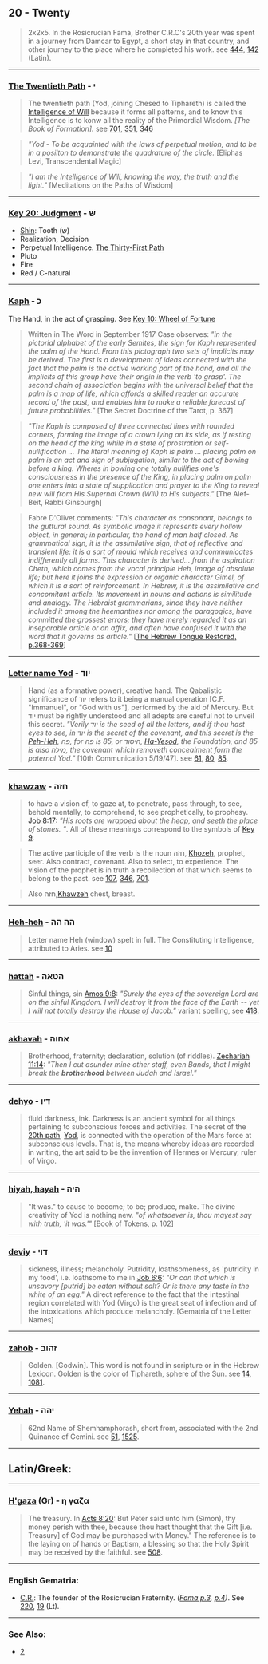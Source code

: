 ## 20 - Twenty
> 2x2x5. In the Rosicrucian Fama, Brother C.R.C's 20th year was spent in a journey from Damcar to Egypt, a short stay in that country, and other journey to the place where he completed his work. see [444](444), [142](142) (Latin).

---

### [The Twentieth Path](/keys/I) - י
> The twentieth path (Yod, joining Chesed to Tiphareth) is called the [Intelligence of Will](701) because it forms all patterns, and to know this Intelligence is to konw all the reality of the Primordial Wisdom. *[The Book of Formation].* see [701](701), [351](351), [346](346)

> *"Yod - To be acquainted with the laws of perpetual motion, and to be in a posiiton to demonstrate the quadrature of the circle.* [Eliphas Levi, Transcendental Magic]

> *"I am the Intelligence of Will, knowing the way, the truth and the light."* [Meditations on the Paths of Wisdom]

---

### [Key 20: Judgment](/keys/Sh) - ש

- [Shin](/keys/ShIN): Tooth (ש)
- Realization, Decision
- Perpetual Intelligence. [The Thirty-First Path](31)
- Pluto
- Fire
- Red / C-natural

---

### [Kaph](/keys/K) - כ
The Hand, in the act of grasping. See [Key 10: Wheel of Fortune](10)

> Written in The Word in September 1917 Case observes: *"in the pictorial alphabet of the early Semites, the sign for Kaph represented the palm of the Hand. From this pictograph two sets of implicits may be derived. The first is a development of ideas connected with the fact that the palm is the active working part of the hand, and all the implicits of this group have their origin in the verb 'to grasp'. The second chain of association begins with the universal belief that the palm is a map of life, which affords a skilled reader an accurate record of the past, and enables him to make a reliable forecast of future probabilities."* [The Secret Doctrine of the Tarot, p. 367]

> *"The Kaph is composed of three connected lines with rounded corners, forming the image of a crown lying on its side, as if resting on the head of the king while in a state of prostration or self-nullification ... The literal meaning of Kaph is palm ... placing palm on palm is an act and sign of subjugation, similar to the act of bowing before a king. Wheres in bowing one totally nullifies one's consciousness in the presence of the King, in placing palm on palm one enters into a state of supplication and prayer to the King to reveal new will from His Supernal Crown (Will) to His subjects."* [The Alef-Beit, Rabbi Ginsburgh]

> Fabre D'Olivet comments: *"This character as consonant, belongs to the guttural sound. As symbolic image it represents every hollow object, in general; in particular, the hand of man half closed. As grammatical sign, it is the assimilative sign, that of reflective and transient life: it is a sort of mould which receives and communicates indifferently all forms. This character is derived... from the aspiration Cheth, which comes from the vocal principle Heh, image of absolute life; but here it joins the expression or organic character Gimel, of which it is a sort of reinforcement. In Hebrew, it is the assimilative and concomitant article. Its movement in nouns and actions is similitude and analogy. The Hebraist grammarians, since they have neither included it among the heemanthes nor among the paragogics, have committed the grossest errors; they have merely regarded it as an inseparable article or an affix, and often have confused it with the word that it governs as article."* [[The Hebrew Tongue Restored, p.368-369](https://archive.org/stream/hebraictongueres00fabriala#page/368)]

---

### [Letter name Yod](/keys/IVD) - יוד
> Hand (as a formative power), creative hand. The Qabalistic significance of יוד refers to it being a manual operation [C.F. "Immanuel", or "God with us"], performed by the aid of Mercury. But יוד must be rightly understood and all adepts are careful not to unveil this secret. *"Verily יוד is the seed of all the letters, and if thou hast eyes to see, in יוד is the secret of the covenant, and this secret is the [Peh-Heh](/keys/P.H), פה, for פה is 85, or היסוד, [Ha-Yesod](/keys/HISVD), the Foundation, and 85 is also מילה, the covenant which removeth concealment form the paternal Yod."* [10th Communication 5/19/47]. see [61](61), [80](80), [85](85).


---

### [khawzaw](/keys/ChZH) - חזה
> to have a vision of, to gaze at, to penetrate, pass through, to see, behold mentally, to comprehend, to see prophetically, to prophesy. [Job 8:17](http://biblehub.com/job/8-17.htm): *"His roots are wrapped about the heap, and seeth the place of stones.
"*. All of these meanings correspond to the symbols of [Key 9](9).

> The active participle of the verb is the noun חזה, [Khozeh](/keys/ChZH), prophet, seer. Also contract, covenant. Also to select, to experience. The vision of the prophet is in truth a recollection of that which seems to belong to the past. see [107](107), [346](346), [701](701).

> Also חזה,[Khawzeh](/keys/ChZH) chest, breast.

---

### [Heh-heh](/keys/HH-HH) - הה הה
> Letter name Heh (window) spelt in full. The Constituting Intelligence, attributed to Aries. see [10](10)

---

### [hattah](/keys/HTAH) - הטאה
> Sinful things, sin [Amos 9:8](http://biblehub.com/amos/9-8.htm): *"Surely the eyes of the sovereign Lord are on the sinful Kingdom. I will destroy it from the face of the Earth -- yet I will not totally destroy the House of Jacob."* variant spelling, see [418](418).

---

### [akhavah](/keys/AChVH) - אחוה
> Brotherhood, fraternity; declaration, solution (of riddles). [Zechariah 11:14](http://biblehub.com/zechariah/11-14.htm): *"Then I cut asunder mine other staff, even Bands, that I might break the **brotherhood** between Judah and Israel."*

---

### [dehyo](/keys/DIV) - דיו
> fluid darkness, ink. Darkness is an ancient symbol for all things pertaining to subconscious forces and activities. The secret of the [20th path](20), [Yod](/keys/I), is connected with the operation of the Mars force at subconscious levels. That is, the means whereby ideas are recorded in writing, the art said to be the invention of Hermes or Mercury, ruler of Virgo.

---

### [hiyah, hayah](/keys/HIH) - היה
> "It was." to cause to become; to be; produce, make. The divine creativity of Yod is nothing new. *"of whatsoever is, thou mayest say with truth, 'it was.'"* [Book of Tokens, p. 102]

---

### [deviy](/keys/DVI) - דוי
> sickness, illness; melancholy. Putridity, loathsomeness, as 'putridity in my food', i.e. loathsome to me in [Job 6:6](http://biblehub.com/job/6-6.htm): *"Or can that which is unsavory [putrid] be eaten without salt? Or is there any taste in the white of an egg."* A direct reference to the fact that the intestinal region correlated with Yod (Virgo) is the great seat of infection and of the intoxications which produce melancholy. [Gematria of the Letter Names]

---

### [zahob](/keys/ZHVB) - זהוב
> Golden. [Godwin]. This word is not found in scripture or in the Hebrew Lexicon. Golden is the color of Tiphareth, sphere of the Sun. see [14](14), [1081](1081).

---

### [Yehah](/keys/IHH) - יהה
> 62nd Name of Shemhamphorash, short from, associated with the 2nd Quinance of Gemini. see [51](51), [1525](1525).

---

## Latin/Greek:

---

### [H'gaza](/greek?word=h+gaza) (Gr) - η γαζα
> The treasury. In [Acts 8:20](http://biblehub.com/acts/8-20.htm): But Peter said unto him (Simon), thy money perish with thee, because thou hast thought that the Gift [i.e. Treasury] of God may be purchased with Money." The reference is to the laying on of hands or Baptism, a blessing so that the Holy Spirit may be received by the faithful. see [508](508).

---

### English Gematria:

- [C.R.](/english?word=C.R.): The founder of the Rosicrucian Fraternity. *([Fama p.3](https://archive.org/stream/fameconfessionof00vaug#page/3), [p.4](https://archive.org/stream/fameconfessionof00vaug#page/4))*. See [220](220), [19](19) (Lt).

---

### See Also:

- [2](2)
